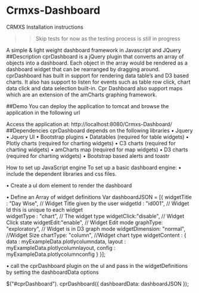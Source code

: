 # Crmxs-Dashboard
CRMXS 
Installation instructions 

>>Skip tests for now as the testing process is still in progress

A simple & light weight dashboard framework in Javascript and JQuery
##Description
cprDashboard is a jQuery plugin that converts an array of objects into a dashboard. Each object in the array would be rendered as a dashboard widget that can be rearranged by dragging around.
cprDashboard has built in support for rendering data table’s and D3 based charts. It also has support to listen for events such as table row click, chart data click and data selection built-in.
Cpr Dashboard also support maps which are an extension of the amCharts graphing framework.


##Demo
You can deploy the application to tomcat and browse the application in the following url


Access the application at: http://localhost:8080/Crmxs-Dashboard/
##Dependencies
cprDashboard depends on the following libraries
•	Jquery
•	Jquery UI
•	Bootstrap plugins
•	Datatables (required for table widgets)
•	Plotly charts (required for charting widgets)
•	C3 charts (required for charting widgets)
•	amCharts map (required for map widgets)
•	D3 charts (required for charting widgets)
•	Bootstrap based alerts and toastr 

How to set up JavaScript engine 
To set up a basic dashboard engine:
•	include the dependent libraries and css files.
<!--   CPR Dashboard    Custom     -->
<script src="assets/dash6/js/jquery/jquery-ui-1.12.1.min.js" type="text/javascript"></script>
<script src="assets/dash6/js/plotly-latest.min.js"></script>
<script src="assets/dash6/js/c3/c3.min.js"></script>
<!-- amcharts map -->
<script src="assets/dash6/js/amchartsMap/ammap.js" type="text/javascript"></script>
<script src="assets/dash6/js/amchartsMap/light.js" type="text/javascript"></script>
<script src="assets/dash6/js/amchartsMap/worldLow.js" type="text/javascript"></script>
<script src="assets/dash6/js/amchartsMap/usaLow.js" type="text/javascript"></script>
<script src="assets/dash6/js/themeswitcher/jquery.themeswitcher.min.js" type="text/javascript"></script>
<!-- load CPR dashboard widget library -->
<script src="assets/dash6/js/jquery-cprDashboard.js" type="text/javascript"></script>
<script src="assets/dash6/js/exampleData.js" type="text/javascript"></script>
<script src="assets/dash6/js/datatableNw/jquery.dataTables.min.js"></script>

•	Create a ul dom element to render the dashboard
<ul id="cprDashboard"></ul>

•	Define an Array of widget definitions
Var dashboardJSON = 
[{		widgetTitle : "Day Wise",    // Widget Title given by the user 
		widgetId : "id001",          // Widget Id this is unique to each widget   
		widgetType : "chart",	   // The widget type
		widgetClick:"disable",       // Widget Click state 
		widgetEdit:"enable",         // Widget Edit mode 
		graphType: "exploratory",   // Widget is in D3 graph mode 
		widgetDimension: "normal",  //Widget Size 
		chartType: "column", 	  //Widget chart type
		widgetContent : {
			data : myExampleData.plotlycolumndata, 
			layout : myExampleData.plotlycolumnlayout,
			config : myExampleData.plotlycolumnconfig
		}
}];

•	call the cprDashboard plugin on the ul and pass in the widgetDefinitions by setting the dashboardData options

$("#cprDashboard"). cprDashboard({
	dashboardData: dashboardJSON
});
